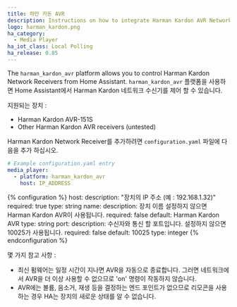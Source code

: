 ```yaml
---
title: 하만 카돈 AVR
description: Instructions on how to integrate Harman Kardon AVR Network Receivers into Home Assistant.
logo: harman_kardon.png
ha_category:
  - Media Player
ha_iot_class: Local Polling
ha_release: 0.85
---
```


The `harman_kardon_avr` platform allows you to control Harman Kardon Network Receivers from Home Assistant.
`harman_kardon_avr` 플랫폼을 사용하면 Home Assistant에서 Harman Kardon 네트워크 수신기를 제어 할 수 있습니다.

지원되는 장치 :

- Harman Kardon AVR-151S
- Other Harman Kardon AVR receivers (untested)

Harman Kardon Network Receiver를 추가하려면 `configuration.yaml` 파일에 다음을 추가 하십시오.

```yaml
# Example configuration.yaml entry
media_player:
  - platform: harman_kardon_avr
    host: IP_ADDRESS
```

{% configuration %}
host:
  description: "장치의 IP 주소 (예 : 192.168.1.32)"
  required: true
  type: string
name:
  description: 장치 이름 설정하지 않으면 Harman Kardon AVR이 사용됩니다.
  required: false
  default: Harman Kardon AVR
  type: string
port:
  description: 수신자와 통신 할 포트입니다. 설정하지 않으면 10025가 사용됩니다.
  required: false
  default: 10025
  type: integer
{% endconfiguration %}

몇 가지 참고 사항 :

 - 최신 펌웨어는 일정 시간이 지나면 AVR을 자동으로 종료합니다. 그러면 네트워크에서 AVR을 더 이상 사용할 수 없으므로 'on' 명령이 작동하지 않습니다.
 - AVR에는 볼륨, 음소거, 재생 등을 결정하는 엔드 포인트가 없으므로 리모콘을 사용하는 경우 HA는 장치의 새로운 상태를 알 수 없습니다.

